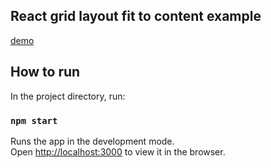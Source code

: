 ## React grid layout fit to content example


[demo](https://react-grid-layout-auto-height-m0jn0031c.now.sh/) 

## How to run

In the project directory, run:

### `npm start`

Runs the app in the development mode.<br>
Open [http://localhost:3000](http://localhost:3000) to view it in the browser.
